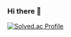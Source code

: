 ### Hi there 👋

<!--
- 🔭 I’m currently working on ...
- 🌱 I’m currently learning ...
- 📫 How to reach me: ...
- 😄 Pronouns: ...
- ⚡ Fun fact: ...
-->

<!-- ![Yeonny's github stats](https://github-readme-stats.vercel.app/api?username=yeonny0723&show_icons=true)  -->


[![Solved.ac Profile](http://mazassumnida.wtf/api/generate_badge?boj=kkjuyeon)](https://solved.ac/kkjuyeon)
